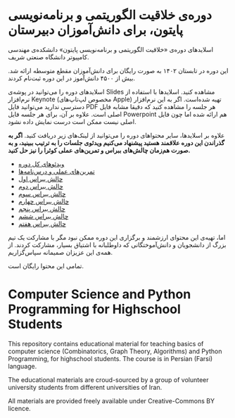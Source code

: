 # دوره‌ی خلاقیت الگوریتمی و برنامه‌نویسی پایتون، برای دانش‌آموزان دبیرستان

اسلایدهای دوره‌ی «خلاقیت الگوریتمی و برنامه‌نویسی پایتون» دانشکده‌ی مهندسی کامپیوتر دانشگاه صنعتی شریف. 

این دوره در تابستان ۱۴۰۲ به صورت رایگان برای دانش‌آموزان مقطع متوسطه ارائه شد. بیش از ۴۵۰۰ دانش‌آموز در این دوره ثبت‌نام کردند.

اسلایدهای دوره را می‌توانید در پوشه‌ی Slides مشاهده کنید. اسلایدها با استفاده از نرم‌افزار Keynote (مخصوص لپ‌تاپ‌های Apple) تهیه شده‌است. اگر به این نرم‌افزار دسترسی ندارید می‌توانید فایل PDF هر جلسه را مشاهده کنید که دقیقا مشابه فایل اصلی است. علاوه بر آن، برای هر جلسه فایل Powerpoint هم ارائه شده اما چون فایل اصلی نیست ممکن است درست نمایش داده نشود.

علاوه بر اسلایدها، سایر محتواهای دوره را می‌توانید از لینک‌های زیر دریافت کنید. <strong>اگر به گذراندن این دوره علاقمند هستید پیشنهاد می‌کنیم ویدئوی جلسات را به ترتیب ببینید، و به صورت هم‌زمان چالش‌های ببراس و تمرین‌های عملی کوئرا را نیز حل کنید.</strong>

* [ویدئوهای کل دوره](https://ocw.sharif.edu/course/id/522)
* [تمرین‌های عملی و درس‌نامه‌ها](https://quera.org/college/land/college/11644/برنامه%20تابستانه%20علوم%20کامپیوتری/) 
* [چالش ببراس اول](http://practice.learn-python.ir/hw1)
* [چالش ببراس دوم](http://practice.learn-python.ir/hw2)
* [چالش ببراس سوم](http://practice.learn-python.ir/hw3)
* [چالش ببراس چهارم](http://practice.learn-python.ir/hw4)
* [چالش ببراس پنجم](http://practice.learn-python.ir/hw5)
* [چالش ببراس ششم](http://practice.learn-python.ir/hw6)
* [چالش ببراس هفتم](http://practice.learn-python.ir/hw7)

اما، تهیه‌ی این محتوای ارزشمند و برگزاری این دوره ممکن نبود مگر با مشارکت یک تیم بزرگ از دانشجویان و دانش‌آموختگانی که داوطلبانه با اشتیاق بسیار، مشارکت کردند. از همه‌ی این عزیزان صمیمانه سپاس‌گزاریم.

تمامی این محتوا رایگان است. 

# Computer Science and Python Programming for Highschool Students

This repository contains educational material for teaching basics of computer science (Combinatorics, Graph Theory, Algorithms) and Python Programming, for highschool students. The course is in Persian (Farsi) language. 

The educational materials are croud-sourced by a group of volunteer university students from different universities of Iran.

All materials are provided freely available under Creative-Commons BY licence. 

